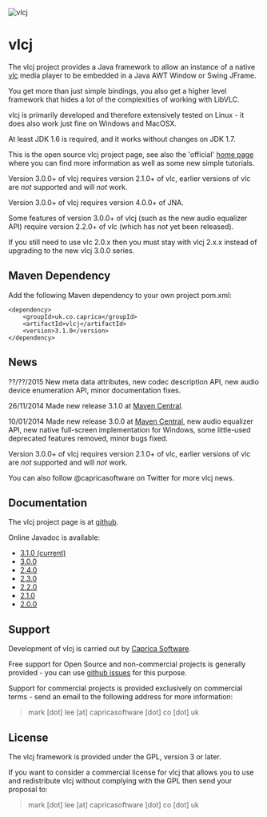 ![vlcj](https://github.com/caprica/vlcj/raw/master/etc/vlcj-logo.png "vlcj")

vlcj
====

The vlcj project provides a Java framework to allow an instance of a native
[vlc](http://www.videolan.org/vlc "vlc") media player to be embedded in a Java
AWT Window or Swing JFrame.

You get more than just simple bindings, you also get a higher level framework
that hides a lot of the complexities of working with LibVLC.

vlcj is primarily developed and therefore extensively tested on Linux - it does
also work just fine on Windows and MacOSX.

At least JDK 1.6 is required, and it works without changes on JDK 1.7.

This is the open source vlcj project page, see also the 'official'
[home page](http://capricasoftware.co.uk/#/projects/vlcj "Official vlcj home page at Caprica Software")
where you can find more information as well as some new simple tutorials.

Version 3.0.0+ of vlcj requires version 2.1.0+ of vlc, earlier versions of vlc
are *not* supported and will *not* work.

Version 3.0.0+ of vlcj requires version 4.0.0+ of JNA.

Some features of version 3.0.0+ of vlcj (such as the new audio equalizer API)
require version 2.2.0+ of vlc (which has *not* yet been released).

If you still need to use vlc 2.0.x then you must stay with vlcj 2.x.x instead
of upgrading to the new vlcj 3.0.0 series.

Maven Dependency
----------------

Add the following Maven dependency to your own project pom.xml:

```
<dependency>
    <groupId>uk.co.caprica</groupId>
    <artifactId>vlcj</artifactId>
    <version>3.1.0</version>
</dependency>
```

News
----

??/??/2015 New meta data attributes, new codec description API, new audio device enumeration API,
minor documentation fixes.

26/11/2014 Made new release 3.1.0 at [Maven Central](http://search.maven.org/#search|ga|1|vlcj).

10/01/2014 Made new release 3.0.0 at [Maven Central](http://search.maven.org/#search|ga|1|vlcj),
new audio equalizer API, new native full-screen implementation for Windows,
some little-used deprecated features removed, minor bugs fixed.

Version 3.0.0+ of vlcj requires version 2.1.0+ of vlc, earlier versions of vlc
are *not* supported and will *not* work.

You can also follow @capricasoftware on Twitter for more vlcj news.

Documentation
-------------

The vlcj project page is at [github](http://caprica.github.com/vlcj "vlcj at github").

Online Javadoc is available:

* [3.1.0 (current)](http://caprica.github.com/vlcj/javadoc/3.1.0/index.html "3.1.0 Javadoc")
* [3.0.0](http://caprica.github.com/vlcj/javadoc/3.0.0/index.html "3.0.0 Javadoc")
* [2.4.0](http://caprica.github.com/vlcj/javadoc/2.4.0/index.html "2.4.0 Javadoc")
* [2.3.0](http://caprica.github.com/vlcj/javadoc/2.3.0/index.html "2.3.0 Javadoc")
* [2.2.0](http://caprica.github.com/vlcj/javadoc/2.2.0/index.html "2.2.0 Javadoc")
* [2.1.0](http://caprica.github.com/vlcj/javadoc/2.1.0/index.html "2.1.0 Javadoc")
* [2.0.0](http://caprica.github.com/vlcj/javadoc/2.0.0/index.html "2.0.0 Javadoc")

Support
-------

Development of vlcj is carried out by [Caprica Software](http://www.capricasoftware.co.uk).

Free support for Open Source and non-commercial projects is generally provided - you
can use [github issues](https://github.com/caprica/vlcj/issues "vlcj github issues")
for this purpose.

Support for commercial projects is provided exclusively on commercial terms -
send an email to the following address for more information:

> mark [dot] lee [at] capricasoftware [dot] co [dot] uk

License
-------

The vlcj framework is provided under the GPL, version 3 or later.

If you want to consider a commercial license for vlcj that allows you to use and
redistribute vlcj without complying with the GPL then send your proposal to:

> mark [dot] lee [at] capricasoftware [dot] co [dot] uk
